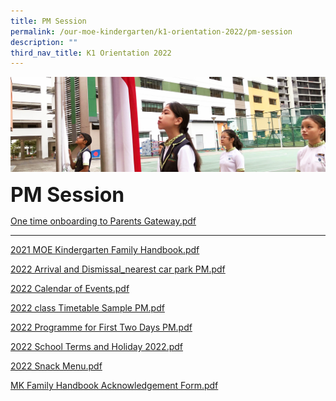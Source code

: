 ```yaml
---
title: PM Session
permalink: /our-moe-kindergarten/k1-orientation-2022/pm-session
description: ""
third_nav_title: K1 Orientation 2022
---
```

![](/images/sub-banner.jpg)

**<font size=6>PM Session</font>**

[One time onboarding to Parents Gateway.pdf](/files/Our%20MOE%20Kindergarten/One%20time%20onboarding%20to%20Parents%20Gateway.pdf)

------


[2021 MOE Kindergarten Family Handbook.pdf](/files/Our%20MOE%20Kindergarten/2021%20MOE%20Kindergarten%20Family%20Handbook.pdf)

[2022 Arrival and Dismissal_nearest car park PM.pdf](/files/Our%20MOE%20Kindergarten/2022%20Arrival%20and%20Dismissal_nearest%20car%20park%20PM.pdf)

[2022 Calendar of Events.pdf](/files/Our%20MOE%20Kindergarten/2022%20Calendar%20of%20Events.pdf)

[2022 class Timetable Sample PM.pdf](/files/Our%20MOE%20Kindergarten/2022%20class%20Timetable%20Sample%20PM.pdf)

[2022 Programme for First Two Days PM.pdf](/files/Our%20MOE%20Kindergarten/2022%20Programme%20for%20First%20Two%20Days%20PM.pdf)

[2022 School Terms and Holiday 2022.pdf](/files/Our%20MOE%20Kindergarten/2022%20School%20Terms%20and%20Holiday%202022.pdf)

[2022 Snack Menu.pdf](/files/Our%20MOE%20Kindergarten/2022%20Snack%20Menu.pdf)

[MK Family Handbook Acknowledgement Form.pdf](/files/Our%20MOE%20Kindergarten/MK%20Family%20Handbook%20Acknowledgement%20Form.pdf)